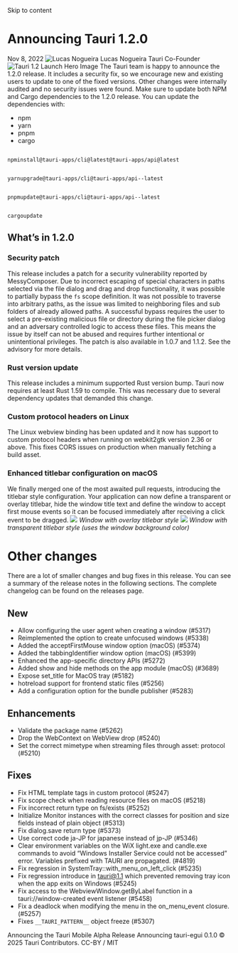 Skip to content
# Announcing Tauri 1.2.0
Nov 8, 2022 
![Lucas Nogueira](https://v2.tauri.app/authors/lucasfernog.jpeg)
Lucas Nogueira
Tauri Co-Founder
![Tauri 1.2 Launch Hero Image](https://v2.tauri.app/_astro/header.N1cyjJme_yJIIw.webp)
The Tauri team is happy to announce the 1.2.0 release. It includes a security fix, so we encourage new and existing users to update to one of the fixed versions. Other changes were internally audited and no security issues were found.
Make sure to update both NPM and Cargo dependencies to the 1.2.0 release. You can update the dependencies with:
  * npm 
  * yarn 
  * pnpm 
  * cargo 


```

npminstall@tauri-apps/cli@latest@tauri-apps/api@latest

```

```

yarnupgrade@tauri-apps/cli@tauri-apps/api--latest

```

```

pnpmupdate@tauri-apps/cli@tauri-apps/api--latest

```

```

cargoupdate

```

## What’s in 1.2.0
### Security patch
This release includes a patch for a security vulnerability reported by MessyComposer. Due to incorrect escaping of special characters in paths selected via the file dialog and drag and drop functionality, it was possible to partially bypass the `fs` scope definition. It was not possible to traverse into arbitrary paths, as the issue was limited to neighboring files and sub folders of already allowed paths. A successful bypass requires the user to select a pre-existing malicious file or directory during the file picker dialog and an adversary controlled logic to access these files. This means the issue by itself can not be abused and requires further intentional or unintentional privileges. The patch is also available in 1.0.7 and 1.1.2. See the advisory for more details.
### Rust version update
This release includes a minimum supported Rust version bump. Tauri now requires at least Rust 1.59 to compile. This was necessary due to several dependency updates that demanded this change.
### Custom protocol headers on Linux
The Linux webview binding has been updated and it now has support to custom protocol headers when running on webkit2gtk version 2.36 or above. This fixes CORS issues on production when manually fetching a build asset.
### Enhanced titlebar configuration on macOS
We finally merged one of the most awaited pull requests, introducing the titlebar style configuration. Your application can now define a transparent or overlay titlebar, hide the window title text and define the window to accept first mouse events so it can be focused immediately after receiving a click event to be dragged.
![](https://i.imgur.com/si99QwD.png) _Window with overlay titlebar style_
![](https://i.imgur.com/uFZzVaM.png) _Window with transparent titlebar style (uses the window background color)_
# Other changes
There are a lot of smaller changes and bug fixes in this release. You can see a summary of the release notes in the following sections. The complete changelog can be found on the releases page.
## New
  * Allow configuring the user agent when creating a window (#5317)
  * Reimplemented the option to create unfocused windows (#5338)
  * Added the acceptFirstMouse window option (macOS) (#5374)
  * Added the tabbingIdentifier window option (macOS) (#5399)
  * Enhanced the app-specific directory APIs (#5272)
  * Added show and hide methods on the app module (macOS) (#3689)
  * Expose set_title for MacOS tray (#5182)
  * hotreload support for frontend static files (#5256)
  * Add a configuration option for the bundle publisher (#5283)


## Enhancements
  * Validate the package name (#5262)
  * Drop the WebContext on WebView drop (#5240)
  * Set the correct mimetype when streaming files through asset: protocol (#5210)


## Fixes
  * Fix HTML template tags in custom protocol (#5247)
  * Fix scope check when reading resource files on macOS (#5218)
  * Fix incorrect return type on fs/exists (#5252)
  * Initialize Monitor instances with the correct classes for position and size fields instead of plain object (#5313)
  * Fix dialog.save return type (#5373)
  * Use correct code ja-JP for japanese instead of jp-JP (#5346)
  * Clear environment variables on the WiX light.exe and candle.exe commands to avoid “Windows Installer Service could not be accessed” error. Variables prefixed with TAURI are propagated. (#4819)
  * Fix regression in SystemTray::with_menu_on_left_click (#5235)
  * Fix regression introduce in tauri@1.1 which prevented removing tray icon when the app exits on Windows (#5245)
  * Fix access to the WebviewWindow.getByLabel function in a tauri://window-created event listener (#5458)
  * Fix a deadlock when modifying the menu in the on_menu_event closure. (#5257)
  * Fixes `__TAURI_PATTERN__` object freeze (#5307)


Announcing the Tauri Mobile Alpha Release
Announcing tauri-egui 0.1.0
© 2025 Tauri Contributors. CC-BY / MIT
